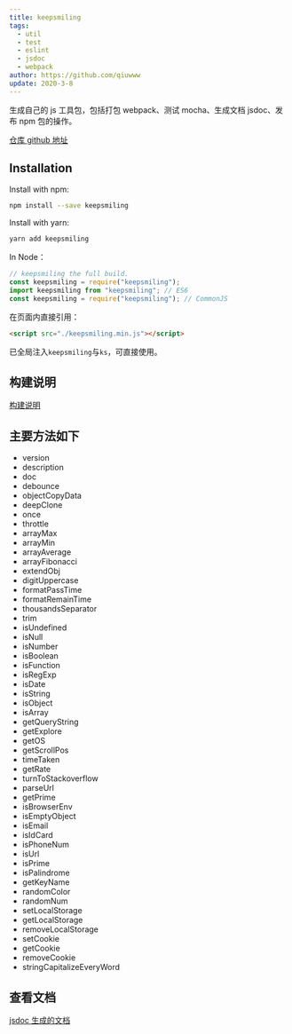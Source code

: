 ```yaml
---
title: keepsmiling
tags:
  - util
  - test
  - eslint
  - jsdoc
  - webpack
author: https://github.com/qiuwww
update: 2020-3-8
---
```


生成自己的 js 工具包，包括打包 webpack、测试 mocha、生成文档 jsdoc、发布 npm 包的操作。

[仓库 github 地址](https://github.com/qiuwww/keepsmiling.git)

## Installation

Install with npm:

```bash
npm install --save keepsmiling
```

Install with yarn:

```bash
yarn add keepsmiling
```

In Node：

```js
// keepsmiling the full build.
const keepsmiling = require("keepsmiling");
import keepsmiling from "keepsmiling"; // ES6
const keepsmiling = require("keepsmiling"); // CommonJS
```

在页面内直接引用：

```html
<script src="./keepsmiling.min.js"></script>
```

已全局注入`keepsmiling`与`ks`，可直接使用。

## 构建说明

[构建说明](https://github.com/qiuwww/keepsmiling/blob/master/NOTES.md)

## 主要方法如下

- version
- description
- doc
- debounce
- objectCopyData
- deepClone
- once
- throttle
- arrayMax
- arrayMin
- arrayAverage
- arrayFibonacci
- extendObj
- digitUppercase
- formatPassTime
- formatRemainTime
- thousandsSeparator
- trim
- isUndefined
- isNull
- isNumber
- isBoolean
- isFunction
- isRegExp
- isDate
- isString
- isObject
- isArray
- getQueryString
- getExplore
- getOS
- getScrollPos
- timeTaken
- getRate
- turnToStackoverflow
- parseUrl
- getPrime
- isBrowserEnv
- isEmptyObject
- isEmail
- isIdCard
- isPhoneNum
- isUrl
- isPrime
- isPalindrome
- getKeyName
- randomColor
- randomNum
- setLocalStorage
- getLocalStorage
- removeLocalStorage
- setCookie
- getCookie
- removeCookie
- stringCapitalizeEveryWord

## 查看文档

[jsdoc 生成的文档](https://htmlpreview.github.io/?https://github.com/qiuwww/keepsmiling/blob/master/doc/index.html)
